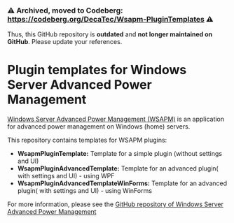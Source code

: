 ### ⚠️ Archived, moved to Codeberg: https://codeberg.org/DecaTec/Wsapm-PluginTemplates ⚠️

Thus, this GitHub repository is **outdated** and **not longer maintained on GitHub**. Please update your references.

# Plugin templates for Windows Server Advanced Power Management
[Windows Server Advanced Power Management (WSAPM)](https://github.com/DecaTec/Wsapm) is an application for advanced power management on Windows (home) servers.

This repository contains templates for WSAPM plugins:
- **WsapmPluginTemplate:** Template for a simple plugin (without settings and UI)
- **WsapmPluginAdvancedTemplate:** Template for an advanced plugin( with settings and UI) - using WPF
- **WsapmPluginAdvancedTemplateWinForms:** Template for an advanced plugin( with settings and UI) - using WinForms

For more information, please see the [GitHub repository of Windows Server Advanced Power Management](https://github.com/DecaTec/Wsapm)
